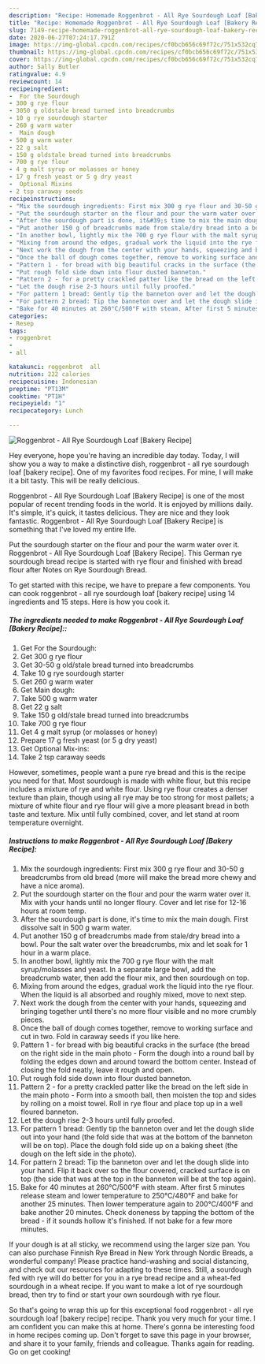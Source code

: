 ```yaml
---
description: "Recipe: Homemade Roggenbrot - All Rye Sourdough Loaf [Bakery Recipe]"
title: "Recipe: Homemade Roggenbrot - All Rye Sourdough Loaf [Bakery Recipe]"
slug: 7149-recipe-homemade-roggenbrot-all-rye-sourdough-loaf-bakery-recipe
date: 2020-06-27T07:24:17.791Z
image: https://img-global.cpcdn.com/recipes/cf0bcb656c69f72c/751x532cq70/roggenbrot-all-rye-sourdough-loaf-bakery-recipe-recipe-main-photo.jpg
thumbnail: https://img-global.cpcdn.com/recipes/cf0bcb656c69f72c/751x532cq70/roggenbrot-all-rye-sourdough-loaf-bakery-recipe-recipe-main-photo.jpg
cover: https://img-global.cpcdn.com/recipes/cf0bcb656c69f72c/751x532cq70/roggenbrot-all-rye-sourdough-loaf-bakery-recipe-recipe-main-photo.jpg
author: Sally Butler
ratingvalue: 4.9
reviewcount: 14
recipeingredient:
-  For the Sourdough
- 300 g rye flour
- 3050 g oldstale bread turned into breadcrumbs
- 10 g rye sourdough starter
- 260 g warm water
-  Main dough
- 500 g warm water
- 22 g salt
- 150 g oldstale bread turned into breadcrumbs
- 700 g rye flour
- 4 g malt syrup or molasses or honey
- 17 g fresh yeast or 5 g dry yeast
-  Optional Mixins
- 2 tsp caraway seeds
recipeinstructions:
- "Mix the sourdough ingredients: First mix 300 g rye flour and 30-50 g breadcrumbs from old bread (more will make the bread more chewy and have a nice aroma)."
- "Put the sourdough starter on the flour and pour the warm water over it. Mix with your hands until no longer floury. Cover and let rise for 12-16 hours at room temp."
- "After the sourdough part is done, it&#39;s time to mix the main dough. First dissolve salt in 500 g warm water."
- "Put another 150 g of breadcrumbs made from stale/dry bread into a bowl. Pour the salt water over the breadcrumbs, mix and let soak for 1 hour in a warm place."
- "In another bowl, lightly mix the 700 g rye flour with the malt syrup/molasses and yeast. In a separate large bowl, add the breadcrumb water, then add the flour mix, and then sourdough on top."
- "Mixing from around the edges, gradual work the liquid into the rye flour. When the liquid is all absorbed and roughly mixed, move to next step."
- "Next work the dough from the center with your hands, squeezing and bringing together until there&#39;s no more flour visible and no more crumbly pieces."
- "Once the ball of dough comes together, remove to working surface and cut in two. Fold in caraway seeds if you like here."
- "Pattern 1 - for bread with big beautiful cracks in the surface (the bread on the right side in the main photo - Form the dough into a round ball by folding the edges down and around toward the bottom center. Instead of closing the fold neatly, leave it rough and open."
- "Put rough fold side down into flour dusted banneton."
- "Pattern 2 - for a pretty crackled patter like the bread on the left side in the main photo - Form into a smooth ball, then moisten the top and sides by rolling on a moist towel. Roll in rye flour and place top up in a well floured banneton."
- "Let the dough rise 2-3 hours until fully proofed."
- "For pattern 1 bread: Gently tip the banneton over and let the dough slide out into your hand (the fold side that was at the bottom of the banneton will be on top). Place the dough fold side up on a baking sheet (the dough on the left side in the photo)."
- "For pattern 2 bread: Tip the banneton over and let the dough slide into your hand. Flip it back over so the flour covered, cracked surface is on top (the side that was at the top in the banneton will be at the top again)."
- "Bake for 40 minutes at 260°C/500°F with steam. After first 5 minutes release steam and lower temperature to 250°C/480°F and bake for another 25 minutes. Then lower temperature again to 200°C/400°F and bake another 20 minutes. Check doneness by tapping the bottom of the bread - if it sounds hollow it&#39;s finished. If not bake for a few more minutes."
categories:
- Resep
tags:
- roggenbrot
- 
- all

katakunci: roggenbrot  all
nutrition: 222 calories
recipecuisine: Indonesian
preptime: "PT13M"
cooktime: "PT1H"
recipeyield: "1"
recipecategory: Lunch

---
```



![Roggenbrot - All Rye Sourdough Loaf [Bakery Recipe]](https://img-global.cpcdn.com/recipes/cf0bcb656c69f72c/751x532cq70/roggenbrot-all-rye-sourdough-loaf-bakery-recipe-recipe-main-photo.jpg)

Hey everyone, hope you're having an incredible day today. Today, I will show you a way to make a distinctive dish, roggenbrot - all rye sourdough loaf [bakery recipe]. One of my favorites food recipes. For mine, I will make it a bit tasty. This will be really delicious.

Roggenbrot - All Rye Sourdough Loaf [Bakery Recipe] is one of the most popular of recent trending foods in the world. It is enjoyed by millions daily. It's simple, it's quick, it tastes delicious. They are nice and they look fantastic. Roggenbrot - All Rye Sourdough Loaf [Bakery Recipe] is something that I've loved my entire life.

Put the sourdough starter on the flour and pour the warm water over it. Roggenbrot - All Rye Sourdough Loaf [Bakery Recipe]. This German rye sourdough bread recipe is started with rye flour and finished with bread flour after Notes on Rye Sourdough Bread.


To get started with this recipe, we have to prepare a few components. You can cook roggenbrot - all rye sourdough loaf [bakery recipe] using 14 ingredients and 15 steps. Here is how you cook it.

##### The ingredients needed to make Roggenbrot - All Rye Sourdough Loaf [Bakery Recipe]::

1. Get  For the Sourdough:
1. Get 300 g rye flour
1. Get 30-50 g old/stale bread turned into breadcrumbs
1. Take 10 g rye sourdough starter
1. Get 260 g warm water
1. Get  Main dough:
1. Take 500 g warm water
1. Get 22 g salt
1. Take 150 g old/stale bread turned into breadcrumbs
1. Take 700 g rye flour
1. Get 4 g malt syrup (or molasses or honey)
1. Prepare 17 g fresh yeast (or 5 g dry yeast)
1. Get  Optional Mix-ins:
1. Take 2 tsp caraway seeds


However, sometimes, people want a pure rye bread and this is the recipe you need for that. Most sourdough is made with white flour, but this recipe includes a mixture of rye and white flour. Using rye flour creates a denser texture than plain, though using all rye may be too strong for most pallets; a mixture of white flour and rye flour will give a more pleasant bread in both taste and texture. Mix until fully combined, cover, and let stand at room temperature overnight. 

##### Instructions to make Roggenbrot - All Rye Sourdough Loaf [Bakery Recipe]:

1. Mix the sourdough ingredients: First mix 300 g rye flour and 30-50 g breadcrumbs from old bread (more will make the bread more chewy and have a nice aroma).
1. Put the sourdough starter on the flour and pour the warm water over it. Mix with your hands until no longer floury. Cover and let rise for 12-16 hours at room temp.
1. After the sourdough part is done, it&#39;s time to mix the main dough. First dissolve salt in 500 g warm water.
1. Put another 150 g of breadcrumbs made from stale/dry bread into a bowl. Pour the salt water over the breadcrumbs, mix and let soak for 1 hour in a warm place.
1. In another bowl, lightly mix the 700 g rye flour with the malt syrup/molasses and yeast. In a separate large bowl, add the breadcrumb water, then add the flour mix, and then sourdough on top.
1. Mixing from around the edges, gradual work the liquid into the rye flour. When the liquid is all absorbed and roughly mixed, move to next step.
1. Next work the dough from the center with your hands, squeezing and bringing together until there&#39;s no more flour visible and no more crumbly pieces.
1. Once the ball of dough comes together, remove to working surface and cut in two. Fold in caraway seeds if you like here.
1. Pattern 1 - for bread with big beautiful cracks in the surface (the bread on the right side in the main photo - Form the dough into a round ball by folding the edges down and around toward the bottom center. Instead of closing the fold neatly, leave it rough and open.
1. Put rough fold side down into flour dusted banneton.
1. Pattern 2 - for a pretty crackled patter like the bread on the left side in the main photo - Form into a smooth ball, then moisten the top and sides by rolling on a moist towel. Roll in rye flour and place top up in a well floured banneton.
1. Let the dough rise 2-3 hours until fully proofed.
1. For pattern 1 bread: Gently tip the banneton over and let the dough slide out into your hand (the fold side that was at the bottom of the banneton will be on top). Place the dough fold side up on a baking sheet (the dough on the left side in the photo).
1. For pattern 2 bread: Tip the banneton over and let the dough slide into your hand. Flip it back over so the flour covered, cracked surface is on top (the side that was at the top in the banneton will be at the top again).
1. Bake for 40 minutes at 260°C/500°F with steam. After first 5 minutes release steam and lower temperature to 250°C/480°F and bake for another 25 minutes. Then lower temperature again to 200°C/400°F and bake another 20 minutes. Check doneness by tapping the bottom of the bread - if it sounds hollow it&#39;s finished. If not bake for a few more minutes.


If your dough is at all sticky, we recommend using the larger size pan. You can also purchase Finnish Rye Bread in New York through Nordic Breads, a wonderful company! Please practice hand-washing and social distancing, and check out our resources for adapting to these times. Still, a sourdough fed with rye will do better for you in a rye bread recipe and a wheat-fed sourdough in a wheat recipe. If you want to make a lot of rye sourdough bread, then try to find or start your own sourdough with rye flour. 

So that's going to wrap this up for this exceptional food roggenbrot - all rye sourdough loaf [bakery recipe] recipe. Thank you very much for your time. I am confident you can make this at home. There's gonna be interesting food in home recipes coming up. Don't forget to save this page in your browser, and share it to your family, friends and colleague. Thanks again for reading. Go on get cooking!
